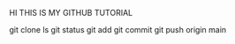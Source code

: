 HI THIS IS MY GITHUB TUTORIAL

git clone <link> 
ls 
git status
git add
git commit
git push origin main

